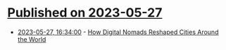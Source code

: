 # [Published on 2023-05-27](index.md)

* [2023-05-27, 16:34:00](https://it.slashdot.org/story/23/05/27/0435208/how-digital-nomads-reshaped-cities-around-the-world?utm_source=rss1.0mainlinkanon&utm_medium=feed) - [How Digital Nomads Reshaped Cities Around the World](https://it.slashdot.org/story/23/05/27/0435208/how-digital-nomads-reshaped-cities-around-the-world?utm_source=rss1.0mainlinkanon&utm_medium=feed)
